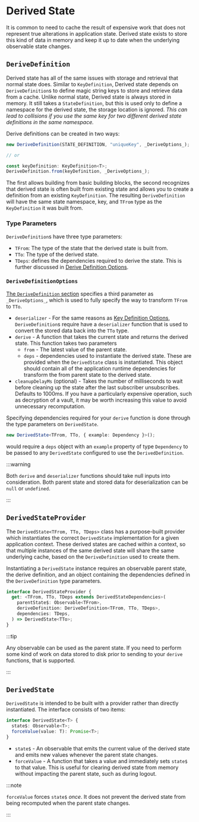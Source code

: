 # Derived State

It is common to need to cache the result of expensive work that does not represent true alterations
in application state. Derived state exists to store this kind of data in memory and keep it up to
date when the underlying observable state changes.

## `DeriveDefinition`

Derived state has all of the same issues with storage and retrieval that normal state does. Similar
to `KeyDefinition`, Derived state depends on `DeriveDefinition`s to define magic string keys to
store and retrieve data from a cache. Unlike normal state, Derived state is always stored in memory.
It still takes a `StateDefinition`, but this is used only to define a namespace for the derived
state, the storage location is ignored. _This can lead to collisions if you use the same key for two
different derived state definitions in the same namespace._

Derive definitions can be created in two ways:

<a name="deriveDefinitionFactories"></a>

```typescript
new DeriveDefinition(STATE_DEFINITION, "uniqueKey", _DeriveOptions_);

// or

const keyDefinition: KeyDefinition<T>;
DeriveDefinition.from(keyDefinition, _DeriveOptions_);
```

The first allows building from basic building blocks, the second recognizes that derived state is
often built from existing state and allows you to create a definition from an existing
`KeyDefinition`. The resulting `DeriveDefinition` will have the same state namespace, key, and
`TFrom` type as the `KeyDefinition` it was built from.

### Type Parameters

`DeriveDefinition`s have three type parameters:

- `TFrom`: The type of the state that the derived state is built from.
- `TTo`: The type of the derived state.
- `TDeps`: defines the dependencies required to derive the state. This is further discussed in
  [Derive Definition Options](#derivedefinitionoptions).

### `DeriveDefinitionOptions`

[The `DeriveDefinition` section](#deriveDefinitionFactories) specifies a third parameter as
`_DeriveOptions_`, which is used to fully specify the way to transform `TFrom` to `TTo`.

- `deserializer` - For the same reasons as [Key Definition Options](#keydefinitionoptions),
  `DeriveDefinition`s require have a `deserializer` function that is used to convert the stored data
  back into the `TTo` type.
- `derive` - A function that takes the current state and returns the derived state. This function
  takes two parameters
  - `from` - The latest value of the parent state.
  - `deps` - dependencies used to instantiate the derived state. These are provided when the
    `DerivedState` class is instantiated. This object should contain all of the application runtime
    dependencies for transform the from parent state to the derived state.
- `cleanupDelayMs` (optional) - Takes the number of milliseconds to wait before cleaning up the
  state after the last subscriber unsubscribes. Defaults to 1000ms. If you have a particularly
  expensive operation, such as decryption of a vault, it may be worth increasing this value to avoid
  unnecessary recomputation.

Specifying dependencies required for your `derive` function is done through the type parameters on
`DerivedState`.

```typescript
new DerivedState<TFrom, TTo, { example: Dependency }>();
```

would require a `deps` object with an `example` property of type `Dependency` to be passed to any
`DerivedState` configured to use the `DerivedDefinition`.

:::warning

Both `derive` and `deserializer` functions should take null inputs into consideration. Both parent
state and stored data for deserialization can be `null` or `undefined`.

:::

## `DerivedStateProvider`

The `DerivedState<TFrom, TTo, TDeps>` class has a purpose-built provider which instantiates the
correct `DerivedState` implementation for a given application context. These derived states are
cached within a context, so that multiple instances of the same derived state will share the same
underlying cache, based on the `DeriveDefinition` used to create them.

Instantiating a `DerivedState` instance requires an observable parent state, the derive definition,
and an object containing the dependencies defined in the `DeriveDefinition` type parameters.

```typescript
interface DerivedStateProvider {
  get: <TFrom, TTo, TDeps extends DerivedStateDependencies>(
    parentState$: Observable<TFrom>,
    deriveDefinition: DeriveDefinition<TFrom, TTo, TDeps>,
    dependencies: TDeps,
  ) => DerivedState<TTo>;
}
```

:::tip

Any observable can be used as the parent state. If you need to perform some kind of work on data
stored to disk prior to sending to your `derive` functions, that is supported.

:::

## `DerivedState`

`DerivedState` is intended to be built with a provider rather than directly instantiated. The
interface consists of two items:

```typescript
interface DerivedState<T> {
  state$: Observable<T>;
  forceValue(value: T): Promise<T>;
}
```

- `state$` - An observable that emits the current value of the derived state and emits new values
  whenever the parent state changes.
- `forceValue` - A function that takes a value and immediately sets `state$` to that value. This is
  useful for clearing derived state from memory without impacting the parent state, such as during
  logout.

:::note

`forceValue` forces `state$` _once_. It does not prevent the derived state from being recomputed
when the parent state changes.

:::
